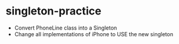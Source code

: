 # singleton-practice

- Convert PhoneLine class into a Singleton
- Change all implementations of iPhone to USE the new singleton 
